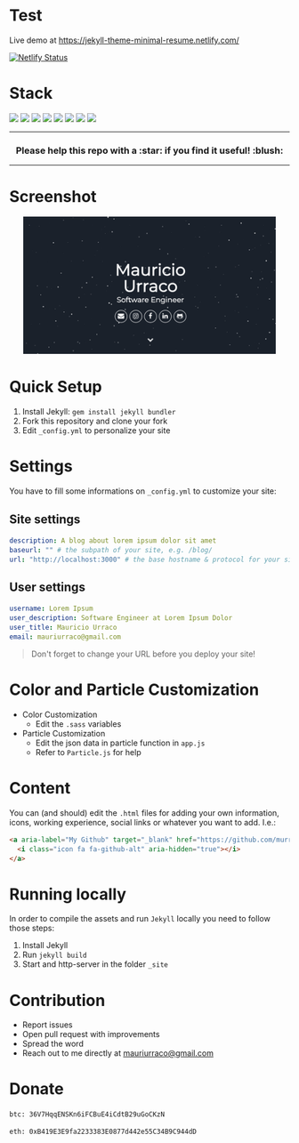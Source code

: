 # Test

Live demo at https://jekyll-theme-minimal-resume.netlify.com/

[![Netlify Status](https://api.netlify.com/api/v1/badges/24d80ae8-c3d9-4645-a6d8-9e97fc8dec3c/deploy-status)](https://app.netlify.com/sites/jekyll-theme-minimal-resume/deploys)

# Stack

![](https://img.shields.io/badge/jekyll-✓-blue.svg)
![](https://img.shields.io/badge/html5-✓-blue.svg)
![](https://img.shields.io/badge/sass-✓-blue.svg)
![](https://img.shields.io/badge/sweet--scroll-✓-blue.svg)
![](https://img.shields.io/badge/particle--js-✓-blue.svg)
![](https://img.shields.io/badge/font--awesome-✓-blue.svg)
![](https://img.shields.io/badge/devicon-✓-blue.svg)
![](https://img.shields.io/badge/gulp-✓-blue.svg)

***

<h3 align="center">Please help this repo with a :star: if you find it useful! :blush:</h3>

***

# Screenshot

<p align="center">
  <img src="https://github.com/murraco/jekyll-theme-minimal-resume/blob/master/screenshot.png" width="90%" />
</p>

# Quick Setup

1. Install Jekyll: `gem install jekyll bundler`
2. Fork this repository and clone your fork
3. Edit `_config.yml` to personalize your site

# Settings

You have to fill some informations on `_config.yml` to customize your site:

## Site settings
```yml
description: A blog about lorem ipsum dolor sit amet
baseurl: "" # the subpath of your site, e.g. /blog/
url: "http://localhost:3000" # the base hostname & protocol for your site
```

## User settings
```yml
username: Lorem Ipsum
user_description: Software Engineer at Lorem Ipsum Dolor
user_title: Mauricio Urraco
email: mauriurraco@gmail.com
```

> Don't forget to change your URL before you deploy your site!

# Color and Particle Customization

- Color Customization
  - Edit the `.sass` variables
- Particle Customization
  - Edit the json data in particle function in `app.js`
  - Refer to `Particle.js` for help

# Content

You can (and should) edit the `.html` files for adding your own information, icons, working experience, social links or whatever you want to add. I.e.:

```html
<a aria-label="My Github" target="_blank" href="https://github.com/murraco">
  <i class="icon fa fa-github-alt" aria-hidden="true"></i>
</a>
```

# Running locally

In order to compile the assets and run `Jekyll` locally you need to follow those steps:

1. Install Jekyll
2. Run `jekyll build`
3. Start and http-server in the folder `_site`

# Contribution

- Report issues
- Open pull request with improvements
- Spread the word
- Reach out to me directly at <mauriurraco@gmail.com>

# Donate

`btc: 36V7HqqENSKn6iFCBuE4iCdtB29uGoCKzN`

`eth: 0xB419E3E9fa2233383E0877d442e55C34B9C944dD`
